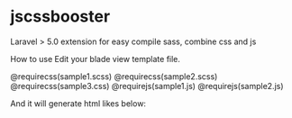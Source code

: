 # jscssbooster
Laravel > 5.0 extension for easy compile sass, combine css and js


How to use
Edit your blade view template file.
<html>
    <head>
        @requirecss(sample1.scss)
        @requirecss(sample2.scss)
        @requirecss(sample3.css)
        @requirejs(sample1.js)
        @requirejs(sample2.js)
    </head>
</html>

And it will generate html likes below:

<html>
    <head>
        <link href="/public/css/sample.css" type="text/css">
        <script type="text/javascript" src='/public/css/sample.js'></script>
    </head>
</html>
